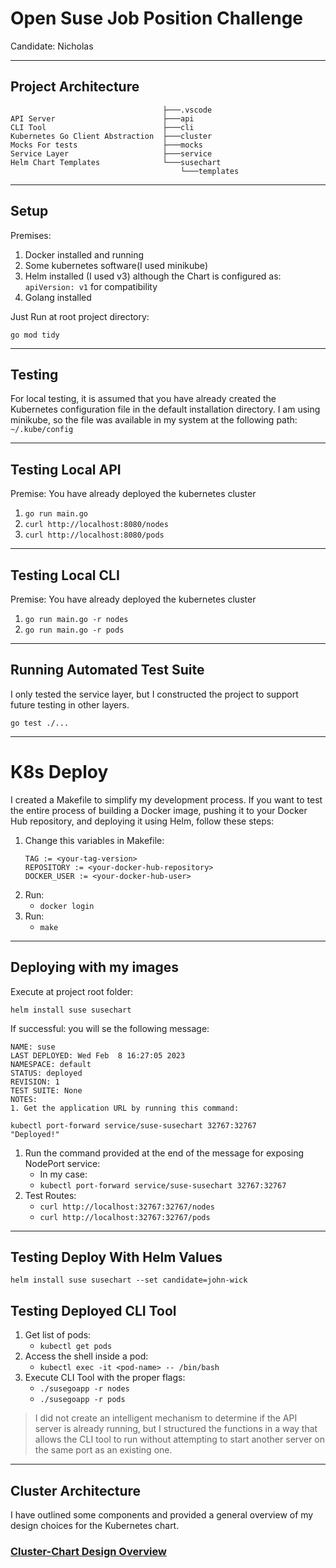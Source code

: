 # Open Suse Job Position Challenge

Candidate: Nicholas

---
## Project Architecture
```
                                  ├───.vscode
API Server                        ├───api
CLI Tool                          ├───cli
Kubernetes Go Client Abstraction  ├───cluster
Mocks For tests                   ├───mocks
Service Layer                     ├───service
Helm Chart Templates              └───susechart
                                      └───templates
```
---
## Setup
Premises:
1. Docker installed and running
2. Some kubernetes software(I used minikube)
3. Helm installed (I used v3) although the Chart is configured as: `apiVersion: v1` for compatibility
4. Golang installed

Just Run at root project directory:
```
go mod tidy
```

---
## Testing
For local testing, it is assumed that you have already created the Kubernetes configuration file in the default installation directory.
I am using minikube, so the file was available in my system at the following path: `~/.kube/config`

---
## Testing Local API
Premise: You have already deployed the kubernetes cluster

1. `go run main.go`
2. `curl http://localhost:8080/nodes`
3. `curl http://localhost:8080/pods`
---
## Testing Local CLI
Premise: You have already deployed the kubernetes cluster

1. `go run main.go -r nodes`
2. `go run main.go -r pods`

---
## Running Automated Test Suite
I only tested the service layer, but I constructed the project to support future testing in other layers.

`go test ./...`


---
# K8s Deploy

I created a Makefile to simplify my development process. If you want to test the entire process of building a Docker image, pushing it to your Docker Hub repository, and deploying it using Helm, follow these steps:

1. Change this variables in Makefile:
    ```
    TAG := <your-tag-version>
    REPOSITORY := <your-docker-hub-repository>
    DOCKER_USER := <your-docker-hub-user>
    ```
2. Run:
    - `docker login`
3. Run:
    - `make`

---
## Deploying with my images
Execute at project root folder:
```
helm install suse susechart
```

If successful: you will se the following message:
```
NAME: suse
LAST DEPLOYED: Wed Feb  8 16:27:05 2023
NAMESPACE: default
STATUS: deployed
REVISION: 1
TEST SUITE: None
NOTES:
1. Get the application URL by running this command:

kubectl port-forward service/suse-susechart 32767:32767
"Deployed!"
```

1. Run the command provided at the end of the message for exposing NodePort service:
   - In my case:
   - `kubectl port-forward service/suse-susechart 32767:32767`
2. Test Routes:
   - `curl http://localhost:32767:32767/nodes`
   - `curl http://localhost:32767:32767/pods`

---
## Testing Deploy With Helm Values
```
helm install suse susechart --set candidate=john-wick
```

## Testing Deployed CLI Tool
1. Get list of pods:
   - `kubectl get pods`
2. Access the shell inside a pod:
   - `kubectl exec -it <pod-name> -- /bin/bash`
3. Execute CLI Tool with the proper flags:
   - `./susegoapp -r nodes`
   - `./susegoapp -r pods`

> I did not create an intelligent mechanism to determine if the API server is already running, but I structured the functions in a way that allows the CLI tool to run without attempting to start another server on the same port as an existing one.

---
## Cluster Architecture
I have outlined some components and provided a general overview of my design choices for the Kubernetes chart.
### [Cluster-Chart Design Overview](READ_KUBERNETES.md)